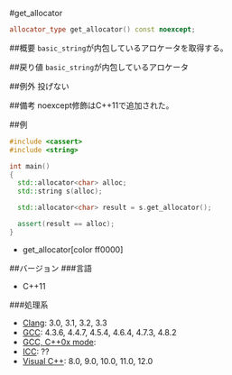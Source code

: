 #get_allocator
```cpp
allocator_type get_allocator() const noexcept;
```

##概要
`basic_string`が内包しているアロケータを取得する。


##戻り値
`basic_string`が内包しているアロケータ


##例外
投げない


##備考
noexcept修飾はC++11で追加された。


##例
```cpp
#include <cassert>
#include <string>

int main()
{
  std::allocator<char> alloc;
  std::string s(alloc);

  std::allocator<char> result = s.get_allocator();

  assert(result == alloc);
}
```
* get_allocator[color ff0000]

##バージョン
###言語
- C++11

###処理系
- [Clang](/implementation.md#clang): 3.0, 3.1, 3.2, 3.3
- [GCC](/implementation.md#gcc): 4.3.6, 4.4.7, 4.5.4, 4.6.4, 4.7.3, 4.8.2
- [GCC, C++0x mode](/implementation.md#gcc):
- [ICC](/implementation.md#icc): ??
- [Visual C++](/implementation.md#visual_cpp): 8.0, 9.0, 10.0, 11.0, 12.0


